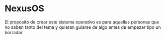 # NexusOS
El proposito de crear este sistema operativo es para aquellas personas que no saben tanto del tema y quieran guiarse de algo antes de empezar tipo un borrador
